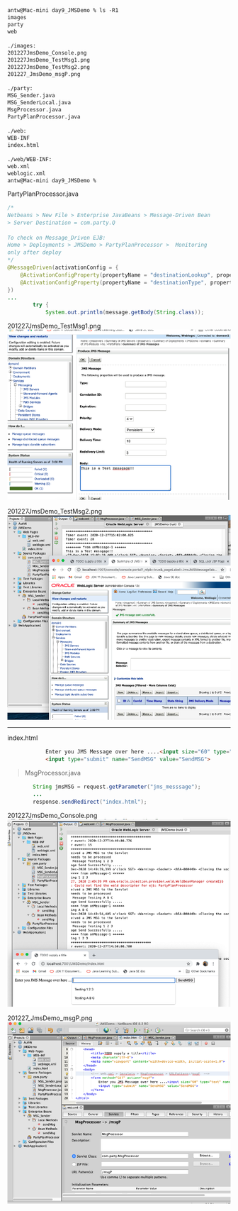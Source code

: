 ``` console
antw@Mac-mini day9_JMSDemo % ls -R1
images
party
web

./images:
201227JmsDemo_Console.png
201227JmsDemo_TestMsg1.png
201227JmsDemo_TestMsg2.png
201227_JmsDemo_msgP.png

./party:
MSG_Sender.java
MSG_SenderLocal.java
MsgProcessor.java
PartyPlanProcessor.java

./web:
WEB-INF
index.html

./web/WEB-INF:
web.xml
weblogic.xml
antw@Mac-mini day9_JMSDemo % 
```
PartyPlanProcessor.java
``` java
/*
Netbeans > New File > Enterprise JavaBeans > Message-Driven Bean 
> Server Destination = com.party.Q

To check on Message_Driven EJB:
Home > Deployments > JMSDemo > PartyPlanProcessor >  Monitoring
only after deploy
*/
@MessageDriven(activationConfig = {
    @ActivationConfigProperty(propertyName = "destinationLookup", propertyValue = "com.party.Q"),
    @ActivationConfigProperty(propertyName = "destinationType", propertyValue = "javax.jms.Queue")
})
...
        try {
            System.out.println(message.getBody(String.class));
```

201227JmsDemo_TestMsg1.png <img src="images/201227JmsDemo_TestMsg1.png">

201227JmsDemo_TestMsg2.png <img src="images/201227JmsDemo_TestMsg2.png">

---
index.html
``` html
            Enter you JMS Message over here ....<input size="60" type="text" name="jms_messsage">
            <input type="submit" name="SendMSG" value="SendMSG">
```
> MsgProcessor.java
``` java
        String jmsMSG = request.getParameter("jms_messsage");
        ...
        response.sendRedirect("index.html");
```

201227JmsDemo_Console.png <img src="images/201227JmsDemo_Console.png">

201227_JmsDemo_msgP.png <img src="images/201227_JmsDemo_msgP.png">
